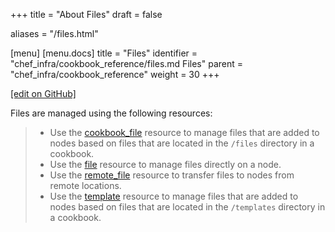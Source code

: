 +++
title = "About Files"
draft = false

aliases = "/files.html"

[menu]
  [menu.docs]
    title = "Files"
    identifier = "chef_infra/cookbook_reference/files.md Files"
    parent = "chef_infra/cookbook_reference"
    weight = 30
+++    

[\[edit on
GitHub\]](https://github.com/chef/chef-web-docs/blob/master/chef_master/source/files.rst)

Files are managed using the following resources:

> -   Use the [cookbook_file](/resource_cookbook_file/) resource to
>     manage files that are added to nodes based on files that are
>     located in the `/files` directory in a cookbook.
> -   Use the [file](/resource_file/) resource to manage files
>     directly on a node.
> -   Use the [remote_file](/resource_remote_file/) resource to
>     transfer files to nodes from remote locations.
> -   Use the [template](/resource_template/) resource to manage
>     files that are added to nodes based on files that are located in
>     the `/templates` directory in a cookbook.

